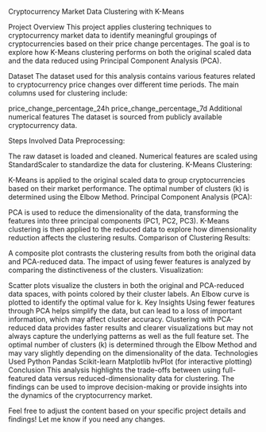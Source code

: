 Cryptocurrency Market Data Clustering with K-Means

Project Overview
This project applies clustering techniques to cryptocurrency market data to identify meaningful groupings of cryptocurrencies based on their price change percentages. The goal is to explore how K-Means clustering performs on both the original scaled data and the data reduced using Principal Component Analysis (PCA).

Dataset
The dataset used for this analysis contains various features related to cryptocurrency price changes over different time periods. The main columns used for clustering include:

price_change_percentage_24h
price_change_percentage_7d
Additional numerical features
The dataset is sourced from publicly available cryptocurrency data.

Steps Involved
Data Preprocessing:

The raw dataset is loaded and cleaned.
Numerical features are scaled using StandardScaler to standardize the data for clustering.
K-Means Clustering:

K-Means is applied to the original scaled data to group cryptocurrencies based on their market performance.
The optimal number of clusters (k) is determined using the Elbow Method.
Principal Component Analysis (PCA):

PCA is used to reduce the dimensionality of the data, transforming the features into three principal components (PC1, PC2, PC3).
K-Means clustering is then applied to the reduced data to explore how dimensionality reduction affects the clustering results.
Comparison of Clustering Results:

A composite plot contrasts the clustering results from both the original data and PCA-reduced data.
The impact of using fewer features is analyzed by comparing the distinctiveness of the clusters.
Visualization:

Scatter plots visualize the clusters in both the original and PCA-reduced data spaces, with points colored by their cluster labels.
An Elbow curve is plotted to identify the optimal value for k.
Key Insights
Using fewer features through PCA helps simplify the data, but can lead to a loss of important information, which may affect cluster accuracy.
Clustering with PCA-reduced data provides faster results and clearer visualizations but may not always capture the underlying patterns as well as the full feature set.
The optimal number of clusters (k) is determined through the Elbow Method and may vary slightly depending on the dimensionality of the data.
Technologies Used
Python
Pandas
Scikit-learn
Matplotlib
hvPlot (for interactive plotting)
Conclusion
This analysis highlights the trade-offs between using full-featured data versus reduced-dimensionality data for clustering. The findings can be used to improve decision-making or provide insights into the dynamics of the cryptocurrency market.

Feel free to adjust the content based on your specific project details and findings! Let me know if you need any changes.








